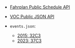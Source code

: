 - [Fahrplan Public Schedule API](https://github.com/frab/frab/wiki/Manual#public-schedule-api)

- [VOC Public JSON API](https://github.com/voc/voctoweb#public-json-api)

- `events.json`:
  - [2015: 32C3](https://fahrplan.events.ccc.de/congress/2015/Fahrplan/events.json)
  - [2023: 37C3](https://fahrplan.events.ccc.de/congress/2023/fahrplan/events.json)
